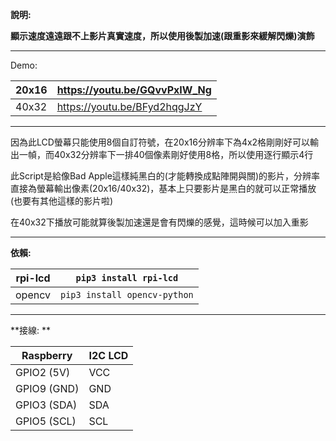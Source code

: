 **說明:**

**顯示速度遠遠跟不上影片真實速度，所以使用後製加速(跟重影來緩解閃爍)演飾**

------------


Demo:

| 20x16 | https://youtu.be/GQvvPxIW_Ng |
| ------------ | ------------ |
| 40x32 | https://youtu.be/BFyd2hqgJzY |


------------



因為此LCD螢幕只能使用8個自訂符號，在20x16分辨率下為4x2格剛剛好可以輸出一幀，而40x32分辨率下一排40個像素剛好使用8格，所以使用逐行顯示4行

此Script是給像Bad Apple這樣純黑白的(才能轉換成點陣開與關)的影片，分辨率直接為螢幕輸出像素(20x16/40x32)，基本上只要影片是黑白的就可以正常播放(也要有其他這樣的影片啦)

在40x32下播放可能就算後製加速還是會有閃爍的感覺，這時候可以加入重影


------------


**依賴:**

| rpi-lcd | `pip3 install rpi-lcd`  |
| ------------ | ------------ |
| opencv | `pip3 install opencv-python` |


------------


**接線:
**

| Raspberry  | I2C LCD |
| ------------ | ------------ |
| GPIO2 (5V) | VCC |
| GPIO9 (GND) | GND |
| GPIO3 (SDA) | SDA |
| GPIO5 (SCL) | SCL |
